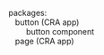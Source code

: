 packages:<br> 
&nbsp;&nbsp;&nbsp;button (CRA app)<br> 
&nbsp;&nbsp;&nbsp;&nbsp;&nbsp;&nbsp;&nbsp;&nbsp;button component<br> 
&nbsp;&nbsp;&nbsp;page (CRA app)<br> 
